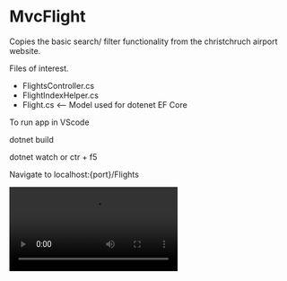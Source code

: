 # MvcFlight
Copies the basic search/ filter functionality from the christchruch airport website.

Files of interest.
  - FlightsController.cs
  - FlightIndexHelper.cs
  - Flight.cs       <-- Model used for dotenet EF Core


To run app in VScode

dotnet build

dotnet watch or ctr + f5

Navigate to localhost:{port}/Flights


![](https://github.com/KazuBurrows/MvcFlight/blob/master/New%20Recording%20-%2028_08_2023%2C%209.58.12%20pm.mp4)
